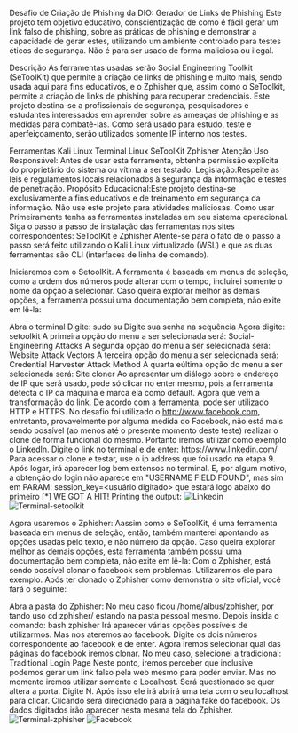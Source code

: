 Desafio de Criação de Phishing da DIO: Gerador de Links de Phishing
Este projeto tem objetivo educativo, conscientização de como é fácil gerar um link falso de phishing, sobre as práticas de phishing e demonstrar a capacidade de gerar estes, utilizando um ambiente controlado para testes éticos de segurança. Não é para ser usado de forma maliciosa ou ilegal.

Descrição
As ferramentas usadas serão Social Engineering Toolkit (SeToolKit) que permite a criação de links de phishing e muito mais, sendo usada aqui para fins educativos, e o Zphisher que, assim como o SeToolkit, permite a criação de links de phishing para recuperar credenciais. Este projeto destina-se a profissionais de segurança, pesquisadores e estudantes interessados em aprender sobre as ameaças de phishing e as medidas para combatê-las. Como será usado para estudo, teste e aperfeiçoamento, serão utilizados somente IP interno nos testes.

Ferramentas
Kali Linux
Terminal Linux
SeToolKit
Zphisher
Atenção
Uso Responsável: Antes de usar esta ferramenta, obtenha permissão explícita do proprietário do sistema ou vítima a ser testado.
Legislação:Respeite as leis e regulamentos locais relacionados à segurança da informação e testes de penetração.
Propósito Educacional:Este projeto destina-se exclusivamente a fins educativos e de treinamento em segurança da informação. Não use este projeto para atividades maliciosas.
Como usar
Primeiramente tenha as ferramentas instaladas em seu sistema operacional. Siga o passo a passo de instalação das ferramentas nos sites correspondentes: SeToolKit e Zphisher Atente-se para o fato de o passo a passo será feito utilizando o Kali Linux virtualizado (WSL) e que as duas ferramentas são CLI (interfaces de linha de comando).

Iniciaremos com o SetoolKit.
A ferramenta é baseada em menus de seleção, como a ordem dos números pode alterar com o tempo, incluirei somente o nome da opção a selecionar. Caso queira explorar melhor as demais opções, a ferramenta possui uma documentação bem completa, não exite em lê-la:

Abra o terminal
Digite: sudo su
Digite sua senha na sequência
Agora digite: setoolkit
A primeira opção do menu a ser selecionada será: Social-Engineering Attacks
A segunda opção do menu a ser selecionada será: Website Attack Vectors
A terceira opção do menu a ser selecionada será: Credential Harvester Attack Method
A quarta eúltima opção do menu a ser selecionada será: Site cloner
Ao apresentar um diálogo sobre o endereço de IP que será usado, pode só clicar no enter mesmo, pois a ferramenta detecta o IP da máquina e marca ela como default.
Agora que vem a transformação do link. De acordo com a ferramenta, pode ser utilizado HTTP e HTTPS. No desafio foi utilizado o http://www.facebook.com, entretanto, provavelmente por alguma medida do Facebook, não está mais sendo possível (ao menos até o presente momento deste teste) realizar o clone de forma funcional do mesmo. Portanto iremos utilizar como exemplo o LinkedIn.
Digite o link no terminal e de enter: https://www.linkedin.com/
Para acessar o clone e testar, use o ip address que foi usado na etapa 9.
Após logar, irá aparecer log bem extensos no terminal. E, por algum motivo, a obtenção do login não aparece em "USERNAME FIELD FOUND", mas sim em PARAM: session_key=<usuário digitado> que estará logo abaixo do primeiro [*] WE GOT A HIT! Printing the output:
![Linkedin](https://github.com/user-attachments/assets/84730682-6a06-4813-8c99-b480dd34ee2a)
![Terminal-setoolkit](https://github.com/user-attachments/assets/ffd9fd85-02f2-4e59-a219-d6fd3b868f52)

Agora usaremos o Zphisher:
Aassim como o SeToolKit, é uma ferramenta baseada em menus de seleção, então, também manterei apontando as opções usadas pelo texto, e não número da opção. Caso queira explorar melhor as demais opções, esta ferramenta também possui uma documentação bem completa, não exite em lê-la: Com o Zphisher, está sendo possível clonar o facebook sem problemas. Utilizaremos ele para exemplo. Após ter clonado o Zphisher como demonstra o site oficial, você fará o seguinte:

Abra a pasta do Zphisher: No meu caso ficou /home/albus/zphisher, por tando uso cd zphisher/ estando na pasta pessoal mesmo.
Depois insida o comando: bash zphisher
Irá aparecer várias opções possíveis de utilizarmos. Mas nos ateremos ao facebook. Digite os dois números correspondente ao facebook e de enter.
Agora iremos selecionar qual das páginas do facebook iremos clonar. No meu caso, selecionei a tradicional: Traditional Login Page
Neste ponto, iremos perceber que inclusive podemos gerar um link falso pela web mesmo para poder enviar. Mas no momento iremos utilizar somente o Localhost.
Será questionado se quer altera a porta. Digite N.
Após isso ele irá abrirá uma tela com o seu localhost para clicar. Clicando será direcionado para a página fake do facebook. Os dados digitados irão aparecer nesta mesma tela do Zphisher.
![Terminal-zphisher](https://github.com/user-attachments/assets/c13eb816-104c-45e5-8ba5-6a606b367a94)
![Facebook](https://github.com/user-attachments/assets/3b2cdf07-9b3a-45c2-93ad-187d0a75521c)










